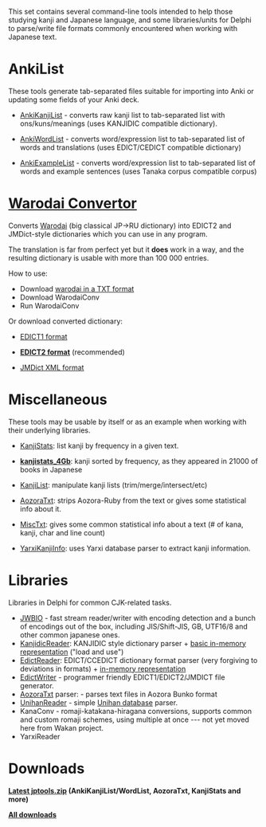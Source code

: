 This set contains several command-line tools intended to help those studying kanji and Japanese language, and some libraries/units for Delphi to parse/write file formats commonly encountered when working with Japanese text.


# AnkiList
These tools generate tab-separated files suitable for importing into Anki or updating some fields of your Anki deck.

  * [AnkiKanjiList](AnkiKanjiList) - converts raw kanji list to tab-separated list with ons/kuns/meanings (uses KANJIDIC compatible dictionary).

  * [AnkiWordList](AnkiWordList) - converts word/expression list to tab-separated list of words and translations (uses EDICT/CEDICT compatible dictionary)

  * [AnkiExampleList](AnkiList) - converts word/expression list to tab-separated list of words and example sentences (uses Tanaka corpus compatible corpus)


# [Warodai Convertor](Warodai)

Converts [Warodai](http://e-lib.ua/dic/) (big classical JP->RU dictionary) into EDICT2 and JMDict-style dictionaries which you can use in any program.

The translation is far from perfect yet but it **does** work in a way, and the resulting dictionary is usable with more than 100 000 entries.

How to use:

  * Download [warodai in a TXT format](http://e-lib.ua/dic/download/)
  * Download WarodaiConv
  * Run WarodaiConv

Or download converted dictionary:

  * [EDICT1 format](http://googledrive.com/host/0B0jSbSrihj-ySFZVdV9lem05cmc/warodai.edict1.zip)

  * **[EDICT2 format](http://googledrive.com/host/0B0jSbSrihj-ySFZVdV9lem05cmc/warodai.edict2.zip)** (recommended)

  * [JMDict XML format](http://googledrive.com/host/0B0jSbSrihj-ySFZVdV9lem05cmc/warodai.jmdict.zip)


# Miscellaneous

These tools may be usable by itself or as an example when working with their underlying libraries.

  * [KanjiStats](KanjiStats): list kanji by frequency in a given text.

  * **[kanjistats\_4Gb](kanjistats_4Gb)**: kanji sorted by frequency, as they appeared in 21000 of books in Japanese

  * [KanjiList](KanjiList): manipulate kanji lists (trim/merge/intersect/etc)

  * [AozoraTxt](AozoraTxt): strips Aozora-Ruby from the text or gives some statistical info about it.

  * [MiscTxt](MiscTxt): gives some common statistical info about a text (# of kana, kanji, char and line count)

  * [YarxiKanjiInfo](YarxiKanjiInfo): uses Yarxi database parser to extract kanji information.


# Libraries

Libraries in Delphi for common CJK-related tasks.

  * [JWBIO](/himselfv/jp-tools/src/tip/Share/JWBIO.pas) - fast stream reader/writer with encoding detection and a bunch of encodings out of the box, including JIS/Shift-JIS, GB, UTF16/8 and other common japanese ones.
  * [KanjidicReader](/himselfv/jp-tools/src/tip/Share/KanjiDicReader.pas): KANJIDIC style dictionary parser + [basic in-memory representation](/himselfv/jp-tools/src/tip/Share/KanjiDic.pas) ("load and use")
  * [EdictReader](/himselfv/jp-tools/src/tip/Share/EdictReader.pas): EDICT/CCEDICT dictionary format parser (very forgiving to deviations in formats) +  [in-memory representation](/himselfv/jp-tools/src/tip/Share/Edict.pas)
  * [EdictWriter](/himselfv/jp-tools/src/tip/Share/EdictWriter.pas) - programmer friendly EDICT1/EDICT2/JMDICT file generator.
  * [AozoraTxt](/himselfv/jp-tools/src/tip/AozoraTxt/) parser: - parses text files in Aozora Bunko format
  * [UnihanReader](/himselfv/jp-tools/src/tip/Share/UnihanReader.pas) - simple [Unihan database](http://unicode.org/charts/unihan.html) parser.
  * KanaConv - romaji-katakana-hiragana conversions, supports common and custom romaji schemes, using multiple at once --- not yet moved here from Wakan project.
  * YarxiReader



# Downloads

**[Latest jptools.zip](https://docs.google.com/uc?export=download&id=0B0jSbSrihj-yOXVOcnZ2ekRQYlE) (AnkiKanjiList/WordList, AozoraTxt, KanjiStats and more)**

**[All downloads](https://drive.google.com/folderview?id=0B0jSbSrihj-ya0NOdEFiZmRTNkk&usp=sharing#list)**